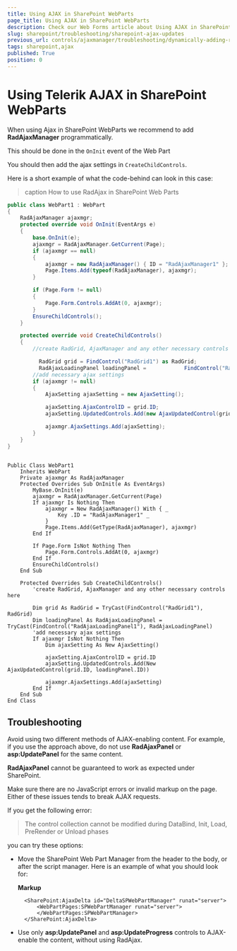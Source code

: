 ```yaml
---
title: Using AJAX in SharePoint WebParts
page_title: Using AJAX in SharePoint WebParts
description: Check our Web Forms article about Using AJAX in SharePoint WebParts.
slug: sharepoint/troubleshooting/sharepoint-ajax-updates
previous_url: controls/ajaxmanager/troubleshooting/dynamically-adding-radajaxmanager-to-sharepoint-web-parts
tags: sharepoint,ajax
published: True
position: 0
---
```


# Using Telerik AJAX in SharePoint WebParts



When using Ajax in SharePoint WebParts we recommend to add **RadAjaxManager** programmatically. 

This should be done in the `OnInit` event of the Web Part

You should then add the ajax settings in `CreateChildControls`.

Here is a short example of what the code-behind can look in this case:

>caption How to use RadAjax in SharePoint Web Parts

````C#
public class WebPart1 : WebPart
{
	RadAjaxManager ajaxmgr;
	protected override void OnInit(EventArgs e)
	{
		base.OnInit(e);
		ajaxmgr = RadAjaxManager.GetCurrent(Page);
		if (ajaxmgr == null)
		{
			ajaxmgr = new RadAjaxManager() { ID = "RadAjaxManager1" };
			Page.Items.Add(typeof(RadAjaxManager), ajaxmgr);
		}

		if (Page.Form != null)
		{
			Page.Form.Controls.AddAt(0, ajaxmgr);
		}
		EnsureChildControls();
	}

	protected override void CreateChildControls()
	{
		//create RadGrid, AjaxManager and any other necessary controls here

		  RadGrid grid = FindControl("RadGrid1") as RadGrid;
		  RadAjaxLoadingPanel loadingPanel =            FindControl("RadAjaxLoadingPanel1") as RadAjaxLoadingPanel;
		//add necessary ajax settings
		if (ajaxmgr != null)
		{
			AjaxSetting ajaxSetting = new AjaxSetting();

			ajaxSetting.AjaxControlID = grid.ID;
			ajaxSetting.UpdatedControls.Add(new AjaxUpdatedControl(grid.ID, loadingPanel.ID));

			ajaxmgr.AjaxSettings.Add(ajaxSetting);
		}
	}
}


````
````VB

Public Class WebPart1
	Inherits WebPart
	Private ajaxmgr As RadAjaxManager
	Protected Overrides Sub OnInit(e As EventArgs)
		MyBase.OnInit(e)
		ajaxmgr = RadAjaxManager.GetCurrent(Page)
		If ajaxmgr Is Nothing Then
			ajaxmgr = New RadAjaxManager() With { _
				Key .ID = "RadAjaxManager1" _
			}
			Page.Items.Add(GetType(RadAjaxManager), ajaxmgr)
		End If

		If Page.Form IsNot Nothing Then
			Page.Form.Controls.AddAt(0, ajaxmgr)
		End If
		EnsureChildControls()
	End Sub

	Protected Overrides Sub CreateChildControls()
		'create RadGrid, AjaxManager and any other necessary controls here

		Dim grid As RadGrid = TryCast(FindControl("RadGrid1"), RadGrid)
		Dim loadingPanel As RadAjaxLoadingPanel = TryCast(FindControl("RadAjaxLoadingPanel1"), RadAjaxLoadingPanel)
		'add necessary ajax settings
		If ajaxmgr IsNot Nothing Then
			Dim ajaxSetting As New AjaxSetting()

			ajaxSetting.AjaxControlID = grid.ID
			ajaxSetting.UpdatedControls.Add(New AjaxUpdatedControl(grid.ID, loadingPanel.ID))

			ajaxmgr.AjaxSettings.Add(ajaxSetting)
		End If
	End Sub
End Class

````



## Troubleshooting

Avoid using two different methods of AJAX-enabling content. For example, if you use the approach above, do not use **RadAjaxPanel** or **asp:UpdatePanel** for the same content.

**RadAjaxPanel** cannot be guaranteed to work as expected under SharePoint.

Make sure there are no JavaScript errors or invalid markup on the page. Either of these issues tends to break AJAX requests.

If you get the following error:

>The control collection cannot be modified during DataBind, Init, Load, PreRender or Unload phases

you can try these options:

* Move the SharePoint Web Part Manager from the header to the body, or after the script manager. Here is an example of what you should look for:

	**Markup**

		<SharePoint:AjaxDelta id="DeltaSPWebPartManager" runat="server">
            <WebPartPages:SPWebPartManager runat="server">
            </WebPartPages:SPWebPartManager>
        </SharePoint:AjaxDelta>


* Use only **asp:UpdatePanel** and **asp:UpdateProgress** controls to AJAX-enable the content, without using RadAjax.


